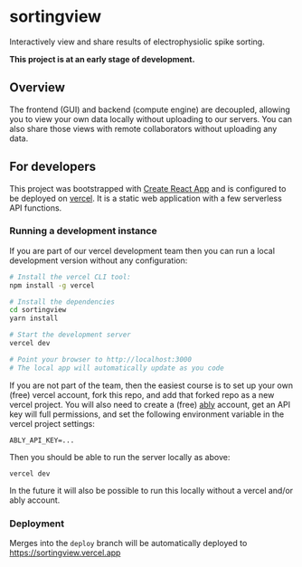 # sortingview

Interactively view and share results of electrophysiolic spike sorting.

**This project is at an early stage of development.**

## Overview

The frontend (GUI) and backend (compute engine) are decoupled, allowing you to view your own data locally without uploading to our servers. You can also share those views with remote collaborators without uploading any data.

## For developers

This project was bootstrapped with [Create React App](https://github.com/facebook/create-react-app) and is configured to be deployed on [vercel](https://vercel.com). It is a static web application with a few serverless API functions.

### Running a development instance

If you are part of our vercel development team then you can run a local development version without any configuration:

```bash
# Install the vercel CLI tool:
npm install -g vercel

# Install the dependencies
cd sortingview
yarn install

# Start the development server
vercel dev

# Point your browser to http://localhost:3000
# The local app will automatically update as you code
```

If you are not part of the team, then the easiest course is to set up your own (free) vercel account, fork this repo, and add that forked repo as a new vercel project. You will also need to create a (free) [ably](https://ably.com) account, get an API key will full permissions, and set the following environment variable in the vercel project settings:

```
ABLY_API_KEY=...
```

Then you should be able to run the server locally as above:

```
vercel dev
```

In the future it will also be possible to run this locally without a vercel and/or ably account.

### Deployment

Merges into the `deploy` branch will be automatically deployed to https://sortingview.vercel.app

<!-- Commits to other branches will generate [preview deployments](https://vercel.com/docs/git#preview-branches). -->


